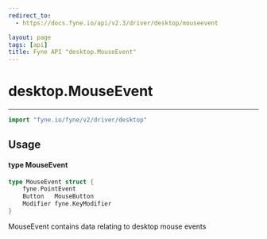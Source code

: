 ```yaml
---
redirect_to:
  - https://docs.fyne.io/api/v2.3/driver/desktop/mouseevent

layout: page
tags: [api]
title: Fyne API "desktop.MouseEvent"
---
```



# desktop.MouseEvent
---
```go
import "fyne.io/fyne/v2/driver/desktop"
```

## Usage

#### type MouseEvent

```go
type MouseEvent struct {
	fyne.PointEvent
	Button   MouseButton
	Modifier fyne.KeyModifier
}
```

MouseEvent contains data relating to desktop mouse events
